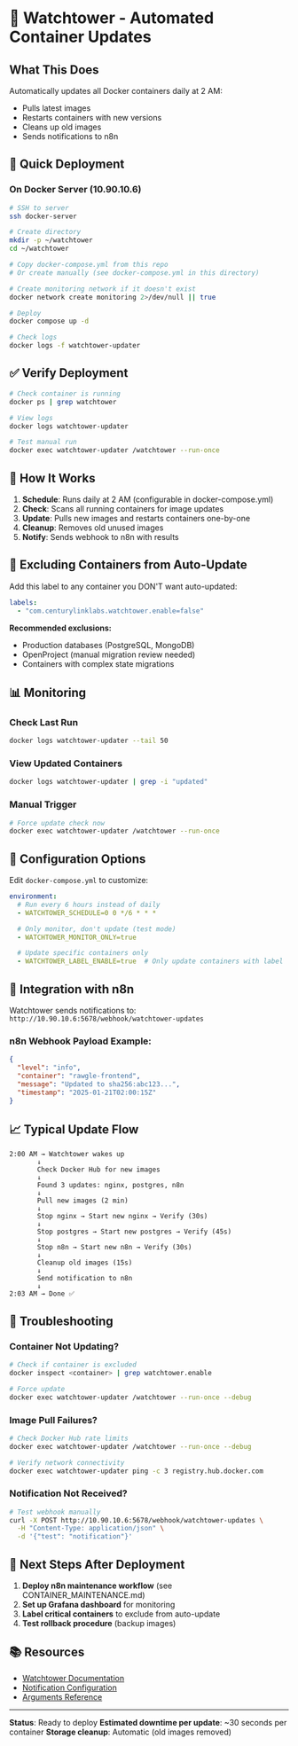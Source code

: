 # 🐳 Watchtower - Automated Container Updates

## What This Does

Automatically updates all Docker containers daily at 2 AM:
- Pulls latest images
- Restarts containers with new versions
- Cleans up old images
- Sends notifications to n8n

## 🚀 Quick Deployment

### On Docker Server (10.90.10.6)

```bash
# SSH to server
ssh docker-server

# Create directory
mkdir -p ~/watchtower
cd ~/watchtower

# Copy docker-compose.yml from this repo
# Or create manually (see docker-compose.yml in this directory)

# Create monitoring network if it doesn't exist
docker network create monitoring 2>/dev/null || true

# Deploy
docker compose up -d

# Check logs
docker logs -f watchtower-updater
```

## ✅ Verify Deployment

```bash
# Check container is running
docker ps | grep watchtower

# View logs
docker logs watchtower-updater

# Test manual run
docker exec watchtower-updater /watchtower --run-once
```

## 🎯 How It Works

1. **Schedule**: Runs daily at 2 AM (configurable in docker-compose.yml)
2. **Check**: Scans all running containers for image updates
3. **Update**: Pulls new images and restarts containers one-by-one
4. **Cleanup**: Removes old unused images
5. **Notify**: Sends webhook to n8n with results

## 🚨 Excluding Containers from Auto-Update

Add this label to any container you DON'T want auto-updated:

```yaml
labels:
  - "com.centurylinklabs.watchtower.enable=false"
```

**Recommended exclusions:**
- Production databases (PostgreSQL, MongoDB)
- OpenProject (manual migration review needed)
- Containers with complex state migrations

## 📊 Monitoring

### Check Last Run
```bash
docker logs watchtower-updater --tail 50
```

### View Updated Containers
```bash
docker logs watchtower-updater | grep -i "updated"
```

### Manual Trigger
```bash
# Force update check now
docker exec watchtower-updater /watchtower --run-once
```

## 🔧 Configuration Options

Edit `docker-compose.yml` to customize:

```yaml
environment:
  # Run every 6 hours instead of daily
  - WATCHTOWER_SCHEDULE=0 0 */6 * * *

  # Only monitor, don't update (test mode)
  - WATCHTOWER_MONITOR_ONLY=true

  # Update specific containers only
  - WATCHTOWER_LABEL_ENABLE=true  # Only update containers with label
```

## 🔗 Integration with n8n

Watchtower sends notifications to:
`http://10.90.10.6:5678/webhook/watchtower-updates`

### n8n Webhook Payload Example:
```json
{
  "level": "info",
  "container": "rawgle-frontend",
  "message": "Updated to sha256:abc123...",
  "timestamp": "2025-01-21T02:00:15Z"
}
```

## 📈 Typical Update Flow

```
2:00 AM → Watchtower wakes up
       ↓
       Check Docker Hub for new images
       ↓
       Found 3 updates: nginx, postgres, n8n
       ↓
       Pull new images (2 min)
       ↓
       Stop nginx → Start new nginx → Verify (30s)
       ↓
       Stop postgres → Start new postgres → Verify (45s)
       ↓
       Stop n8n → Start new n8n → Verify (30s)
       ↓
       Cleanup old images (15s)
       ↓
       Send notification to n8n
       ↓
2:03 AM → Done ✅
```

## 🚨 Troubleshooting

### Container Not Updating?
```bash
# Check if container is excluded
docker inspect <container> | grep watchtower.enable

# Force update
docker exec watchtower-updater /watchtower --run-once --debug
```

### Image Pull Failures?
```bash
# Check Docker Hub rate limits
docker exec watchtower-updater /watchtower --run-once --debug

# Verify network connectivity
docker exec watchtower-updater ping -c 3 registry.hub.docker.com
```

### Notification Not Received?
```bash
# Test webhook manually
curl -X POST http://10.90.10.6:5678/webhook/watchtower-updates \
  -H "Content-Type: application/json" \
  -d '{"test": "notification"}'
```

## 🎯 Next Steps After Deployment

1. **Deploy n8n maintenance workflow** (see CONTAINER_MAINTENANCE.md)
2. **Set up Grafana dashboard** for monitoring
3. **Label critical containers** to exclude from auto-update
4. **Test rollback procedure** (backup images)

## 📚 Resources

- [Watchtower Documentation](https://containrrr.dev/watchtower/)
- [Notification Configuration](https://containrrr.dev/watchtower/notifications/)
- [Arguments Reference](https://containrrr.dev/watchtower/arguments/)

---

**Status**: Ready to deploy
**Estimated downtime per update**: ~30 seconds per container
**Storage cleanup**: Automatic (old images removed)
